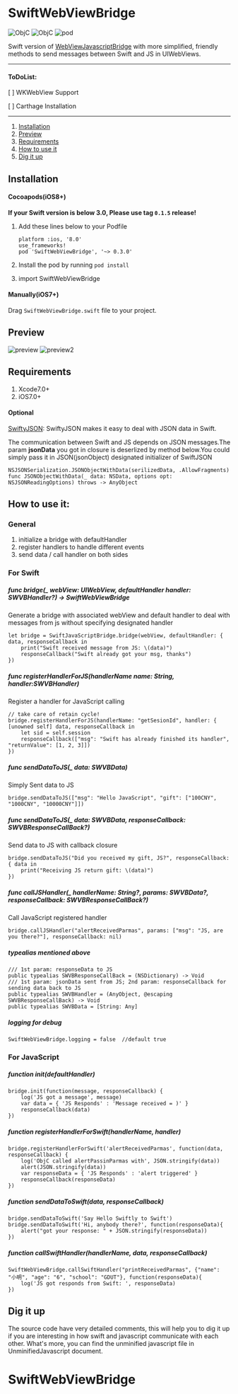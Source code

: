 # SwiftWebViewBridge

![ObjC](https://img.shields.io/badge/Xcode-7.0%2B-brightgreen.svg)
![ObjC](https://img.shields.io/badge/Swift-2.0%2B-orange.svg)
![pod](https://img.shields.io/badge/Cocoapods-0.3.0-blue.svg)

Swift version of [WebViewJavascriptBridge](https://github.com/marcuswestin/WebViewJavascriptBridge) with more simplified, friendly methods to send messages between Swift and JS in UIWebViews.

---
#### ToDoList:
[ ] WKWebView Support

[ ] Carthage Installation

---

1. [Installation](#1)
2. [Preview](#2)
3. [Requirements](#3) 
4. [How to use it](#4)
5. [Dig it up](#5)

<h2 id="1">Installation</h2>

#### Cocoapods(iOS8+)

**If your Swift version is below 3.0, Please use tag `0.1.5` release!**

1. Add these lines below to your Podfile 

	```
	platform :ios, '8.0'
	use_frameworks!	
	pod 'SwiftWebViewBridge', '~> 0.3.0'
	```
2. Install the pod by running `pod install`
3. import SwiftWebViewBridge

#### Manually(iOS7+)

Drag `SwiftWebViewBridge.swift` file to your project.


<h2 id="2">Preview</h2>

![preview](http://ww1.sinaimg.cn/mw690/9161297cgw1f1kurzma50j209e0go75w.jpg)
![preview2](http://ww1.sinaimg.cn/mw690/9161297cgw1f1kurzyeykj20ka0btwgz.jpg)

<h2 id="3">Requirements</h2>

1. Xcode7.0+
2. iOS7.0+

#### Optional

[SwiftyJSON](https://github.com/SwiftyJSON/SwiftyJSON): SwiftyJSON makes it easy to deal with JSON data in Swift.

The communication between Swift and JS depends on JSON messages.The param **jsonData** you got in closure is deserlized by method below.You could simply pass it in JSON(jsonObject) designated initializer of SwiftJSON

	NSJSONSerialization.JSONObjectWithData(serilizedData, .AllowFragments)
	func JSONObjectWithData(_ data: NSData, options opt: NSJSONReadingOptions) throws -> AnyObject

<h2 id="4">How to use it:</h2>

### General

1. initialize a bridge with defaultHandler
2. register handlers to handle different events
3. send data / call handler on both sides

### For Swift

##### func bridge(_ webView: UIWebView, defaultHandler handler: SWVBHandler?) -> SwiftWebViewBridge
Generate a bridge with associated webView and default handler to deal with messages from js without specifying designated handler

```
let bridge = SwiftJavaScriptBridge.bridge(webView, defaultHandler: { data, responseCallback in
	print("Swift received message from JS: \(data)")
	responseCallback("Swift already got your msg, thanks")
}) 
```
##### func registerHandlerForJS(handlerName name: String, handler:SWVBHandler)
Register a handler for JavaScript calling

```
// take care of retain cycle!
bridge.registerHandlerForJS(handlerName: "getSesionId", handler: { [unowned self] data, responseCallback in
	let sid = self.session            
	responseCallback(["msg": "Swift has already finished its handler", "returnValue": [1, 2, 3]])
})
```
##### func sendDataToJS(_ data: SWVBData)
Simply Sent data to JS 

```
bridge.sendDataToJS(["msg": "Hello JavaScript", "gift": ["100CNY", "1000CNY", "10000CNY"]])
```
##### func sendDataToJS(_ data: SWVBData, responseCallback: SWVBResponseCallBack?)
Send data to JS with callback closure

```
bridge.sendDataToJS("Did you received my gift, JS?", responseCallback: { data in
	print("Receiving JS return gift: \(data)")
})
```
##### func callJSHandler(_ handlerName: String?, params: SWVBData?, responseCallback: SWVBResponseCallBack?)
Call JavaScript registered handler

```
bridge.callJSHandler("alertReceivedParmas", params: ["msg": "JS, are you there?"], responseCallback: nil)
```
##### typealias mentioned above 

```
/// 1st param: responseData to JS
public typealias SWVBResponseCallBack = (NSDictionary) -> Void
/// 1st param: jsonData sent from JS; 2nd param: responseCallback for sending data back to JS
public typealias SWVBHandler = (AnyObject, @escaping SWVBResponseCallBack) -> Void
public typealias SWVBData = [String: Any]
```

##### logging for debug

```
SwiftWebViewBridge.logging = false  //default true
```

### For JavaScript

##### function init(defaultHandler)

```
bridge.init(function(message, responseCallback) {
	log('JS got a message', message)
	var data = { 'JS Responds' : 'Message received = )' }
	responseCallback(data)
})
```
##### function registerHandlerForSwift(handlerName, handler)

```
bridge.registerHandlerForSwift('alertReceivedParmas', function(data, responseCallback) {
	log('ObjC called alertPassinParmas with', JSON.stringify(data))
	alert(JSON.stringify(data))
	var responseData = { 'JS Responds' : 'alert triggered' }
	responseCallback(responseData)
})
```

##### function sendDataToSwift(data, responseCallback)

```
bridge.sendDataToSwift('Say Hello Swiftly to Swift')
bridge.sendDataToSwift('Hi, anybody there?', function(responseData){
	alert("got your response: " + JSON.stringify(responseData))
})
```

##### function callSwiftHandler(handlerName, data, responseCallback)

```
SwiftWebViewBridge.callSwiftHandler("printReceivedParmas", {"name": "小明", "age": "6", "school": "GDUT"}, function(responseData){
	log('JS got responds from Swift: ', responseData)
})
```
<h2 id="5">Dig it up</h2>

The source code have very detailed comments, this will help you to dig it up if you are interesting in how swift and javascript communicate with each other. What's more, you can find the unminified javascript file in UnminifiedJavascript document.

# SwiftWebViewBridge
